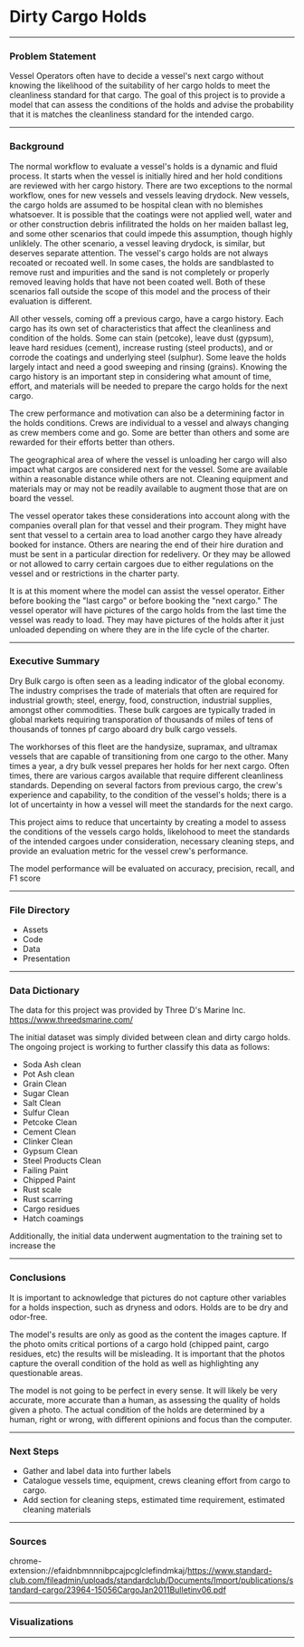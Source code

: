 # Dirty Cargo Holds
___

### Problem Statement

Vessel Operators often have to decide a vessel's next cargo without knowing the likelihood of the suitability of her cargo holds to meet the cleanliness standard for that cargo.  The goal of this project is to provide a model that can assess the conditions of the holds and advise the probability that it is matches the cleanliness standard for the intended cargo.
___

### Background

The normal workflow to evaluate a vessel's holds is a dynamic and fluid process.  It starts when the vessel is initially hired and her hold conditions are reviewed with her cargo history.  There are two exceptions to the normal workflow, ones for new vessels and vessels leaving drydock.  New vessels, the cargo holds are assumed to be hospital clean with no blemishes whatsoever.  It is possible that the coatings were not applied well, water and or other construction debris infilitrated the holds on her maiden ballast leg, and some other scenarios that could impede this assumption, though highly unliklely.  The other scenario, a vessel leaving drydock, is similar, but deserves separate attention.  The vessel's cargo holds are not always recoated or recoated well.  In some cases, the holds are sandblasted to remove rust and impurities and the sand is not completely or properly removed leaving holds that have not been coated well.  Both of these scenarios fall outside the scope of this model and the process of their evaluation is different.

All other vessels, coming off a previous cargo, have a cargo history.  Each cargo has its own set of characteristics that affect the cleanliness and condition of the holds.  Some can stain (petcoke), leave dust (gypsum), leave hard residues (cement), increase rusting (steel products), and or corrode the coatings and underlying steel (sulphur).  Some leave the holds largely intact and need a good sweeping and rinsing (grains).  Knowing the cargo history is an important step in considering what amount of time, effort, and materials will be needed to prepare the cargo holds for the next cargo.

The crew performance and motivation can also be a determining factor in the holds conditions.  Crews are individual to a vessel and always changing as crew members come and go.  Some are better than others and some are rewarded for their efforts better than others.

The geographical area of where the vessel is unloading her cargo will also impact what cargos are considered next for the vessel.  Some are available within a reasonable distance while others are not.  Cleaning equipment and materials may or may not be readily available to augment those that are on board the vessel.

The vessel operator takes these considerations into account along with the companies overall plan for that vessel and their program.  They might have sent that vessel to a certain area to load another cargo they have already booked for instance.  Others are nearing the end of their hire duration and must be sent in a particular direction for redelivery.  Or they may be allowed or not allowed to carry certain cargoes due to either regulations on the vessel and or restrictions in the charter party.

It is at this moment where the model can assist the vessel operator.  Either before booking the "last cargo" or before booking the "next cargo."  The vessel operator will have pictures of the cargo holds from the last time the vessel was ready to load.  They may have pictures of the holds after it just unloaded depending on where they are in the life cycle of the charter.

___


### Executive Summary

Dry Bulk cargo is often seen as a leading indicator of the global economy.  The industry comprises the trade of materials that often are required for industrial growth; steel, energy, food, construction, industrial supplies, amongst other commodities.  These bulk cargoes are typically traded in global markets requiring transporation of thousands of miles of tens of thousands of tonnes pf cargo aboard dry bulk cargo vessels.  

The workhorses of this fleet are the handysize, supramax, and ultramax vessels that are capable of transitioning from one cargo to the other. Many times a year, a dry bulk vessel prepares her holds for her next cargo.  Often times, there are various cargos available that require different cleanliness standards.  Depending on several factors from previous cargo, the crew's experience and capability, to the condition of the vessel's holds; there is a lot of uncertainty in how a vessel will meet the standards for the next cargo.

This project aims to reduce that uncertainty by creating a model to assess the conditions of the vessels cargo holds, likelohood to meet the standards of the intended cargoes under consideration, necessary cleaning steps, and provide an evaluation metric for the vessel crew's performance.

The model performance will be evaluated on accuracy, precision, recall, and F1 score

___


### File Directory

* Assets
* Code
* Data
* Presentation
___

### Data Dictionary

The data for this project was provided by Three D's Marine Inc.
https://www.threedsmarine.com/ 

The initial dataset was simply divided between clean and dirty cargo holds.
The ongoing project is working to further classify this data as follows:

* Soda Ash clean
* Pot Ash clean
* Grain Clean
* Sugar Clean
* Salt Clean
* Sulfur Clean
* Petcoke Clean
* Cement Clean
* Clinker Clean
* Gypsum Clean
* Steel Products Clean
* Failing Paint
* Chipped Paint
* Rust scale
* Rust scarring
* Cargo residues
* Hatch coamings

Additionally, the initial data underwent augmentation to the training set to increase the 
___

### Conclusions

It is important to acknowledge that pictures do not capture other variables for a holds inspection, such as dryness and odors.  Holds are to be dry and odor-free.

The model's results are only as good as the content the images capture.  If the photo omits critical portions of a cargo hold (chipped paint, cargo residues, etc) the results will be misleading.  It is important that the photos capture the overall condition of the hold as well as highlighting any questionable areas.

The model is not going to be perfect in every sense.  It will likely be very accurate, more accurate than a human, as assessing the quality of holds given a photo.  The actual condition of the holds are determined by a human, right or wrong, with different opinions and focus than the computer.
___

### Next Steps

* Gather and label data into further labels
* Catalogue vessels time, equipment, crews cleaning effort from cargo to cargo.
* Add section for cleaning steps, estimated time requirement, estimated cleaning materials
___

### Sources

chrome-extension://efaidnbmnnnibpcajpcglclefindmkaj/https://www.standard-club.com/fileadmin/uploads/standardclub/Documents/Import/publications/standard-cargo/23964-15056CargoJan2011Bulletinv06.pdf 
___

### Visualizations

___